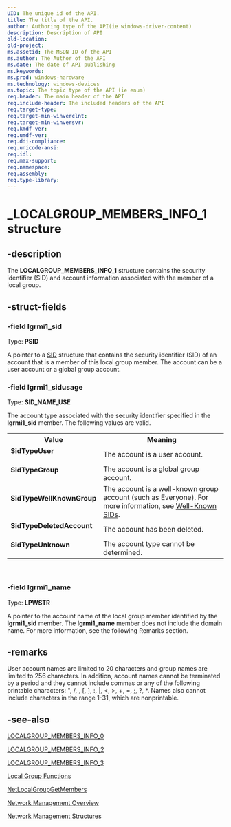 ```yaml
---
UID: The unique id of the API.
title: The title of the API.
author: Authoring type of the API(ie windows-driver-content)
description: Description of API
old-location: 
old-project: 
ms.assetid: The MSDN ID of the API
ms.author: The Author of the API
ms.date: The date of API publishing
ms.keywords: 
ms.prod: windows-hardware
ms.technology: windows-devices
ms.topic: The topic type of the API (ie enum)
req.header: The main header of the API
req.include-header: The included headers of the API
req.target-type: 
req.target-min-winverclnt: 
req.target-min-winversvr: 
req.kmdf-ver: 
req.umdf-ver: 
req.ddi-compliance: 
req.unicode-ansi: 
req.idl: 
req.max-support: 
req.namespace: 
req.assembly: 
req.type-library: 
---
```


# _LOCALGROUP_MEMBERS_INFO_1 structure


## -description


The 
				<b>LOCALGROUP_MEMBERS_INFO_1</b> structure contains the security identifier (SID) and account information associated with the member of a local group.


## -struct-fields




### -field lgrmi1_sid

Type: <b>PSID</b>

A pointer to a 
<a href="https://msdn.microsoft.com/library/windows/hardware/ff556740">SID</a> structure that contains the security identifier (SID) of an account that is a member of this local group member. The account can be a user account or a global group account.


### -field lgrmi1_sidusage

Type: <b>SID_NAME_USE</b>

The account type associated with the security identifier specified in the <b>lgrmi1_sid</b>  member. The following values are valid. 



<table>
<tr>
<th>Value</th>
<th>Meaning</th>
</tr>
<tr>
<td width="40%"><a id="SidTypeUser"></a><a id="sidtypeuser"></a><a id="SIDTYPEUSER"></a><dl>
<dt><b>SidTypeUser</b></dt>
</dl>
</td>
<td width="60%">
The account is a user account.

</td>
</tr>
<tr>
<td width="40%"><a id="SidTypeGroup"></a><a id="sidtypegroup"></a><a id="SIDTYPEGROUP"></a><dl>
<dt><b>SidTypeGroup</b></dt>
</dl>
</td>
<td width="60%">
The account is a global group account.

</td>
</tr>
<tr>
<td width="40%"><a id="SidTypeWellKnownGroup"></a><a id="sidtypewellknowngroup"></a><a id="SIDTYPEWELLKNOWNGROUP"></a><dl>
<dt><b>SidTypeWellKnownGroup</b></dt>
</dl>
</td>
<td width="60%">
The account is a well-known group account (such as Everyone). For more information, see 
<a href="https://msdn.microsoft.com/eb2f95c4-9465-409b-b76c-9ccae1d05eda">Well-Known SIDs</a>.

</td>
</tr>
<tr>
<td width="40%"><a id="SidTypeDeletedAccount"></a><a id="sidtypedeletedaccount"></a><a id="SIDTYPEDELETEDACCOUNT"></a><dl>
<dt><b>SidTypeDeletedAccount</b></dt>
</dl>
</td>
<td width="60%">
The account has been deleted.

</td>
</tr>
<tr>
<td width="40%"><a id="SidTypeUnknown"></a><a id="sidtypeunknown"></a><a id="SIDTYPEUNKNOWN"></a><dl>
<dt><b>SidTypeUnknown</b></dt>
</dl>
</td>
<td width="60%">
The account type cannot be determined.

</td>
</tr>
</table>
 


### -field lgrmi1_name

Type: <b>LPWSTR</b>

A pointer to the account name of the local group member identified by the <b>lgrmi1_sid</b> member. The <b>lgrmi1_name</b> member does not include the domain name. For more information, see the following Remarks section.


## -remarks



User account names are limited to 20 characters and group names are limited to 256 characters. In addition, account names cannot be terminated by a period and they cannot include commas or any of the following printable characters: ", /, \, [, ], :, |, &lt;, &gt;, +, =, ;, ?, *. Names also cannot include characters in the range 1-31, which are nonprintable.




## -see-also




<a href="https://msdn.microsoft.com/e559cd90-942c-442a-b57f-7d2024523455">LOCALGROUP_MEMBERS_INFO_0</a>



<a href="https://msdn.microsoft.com/f5cd6e84-1111-4558-bec4-26af13f21b61">LOCALGROUP_MEMBERS_INFO_2</a>



<a href="https://msdn.microsoft.com/e8d1d884-c955-4706-bc3e-142469b02545">LOCALGROUP_MEMBERS_INFO_3</a>



<a href="https://msdn.microsoft.com/ed4c59d6-6532-4190-9807-95678053fc72">Local Group Functions</a>



<a href="https://msdn.microsoft.com/35770b32-dae9-46f5-84e3-1c31ca22f708">
NetLocalGroupGetMembers</a>



<a href="https://msdn.microsoft.com/426c7b2e-027c-4a88-97b7-eba5201d0f0d">Network Management Overview</a>



<a href="https://msdn.microsoft.com/a4b05054-bef2-4cab-89f6-725d92ee75b8">Network Management Structures</a>
 

 


